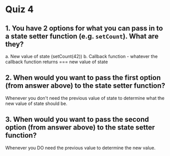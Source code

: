 # Quiz 4 

## 1. You have 2 options for what you can pass in to a state setter function (e.g. `setCount`). What are they?
   
a. New value of state (setCount(42))
b. Callback function - whatever the callback function returns === new value of state

## 2. When would you want to pass the first option (from answer above) to the state setter function?
Whenever you don't need the previous value of state to determine what the new value of state should be.

## 3. When would you want to pass the second option (from answer above) to the state setter function?
Whenever you DO need the previous value to determine the new value.
